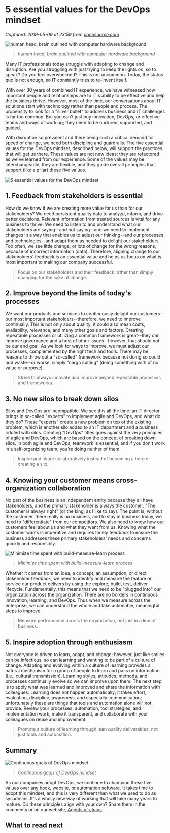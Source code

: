 # 5 essential values for the DevOps mindset

_Captured: 2019-05-09 at 23:59 from [opensource.com](https://opensource.com/article/19/5/values-devops-mindset?sc_cid=70160000001273HAAQ)_

![human head, brain outlined with computer hardware background](https://opensource.com/sites/default/files/styles/image-full-size/public/lead-images/brain_data.png?itok=RH6NA32X)

> _human head, brain outlined with computer hardware background_

Many IT professionals today struggle with adapting to change and disruption. Are you struggling with just trying to keep the lights on, so to speak? Do you feel overwhelmed? This is not uncommon. Today, the status quo is not enough, so IT constantly tries to re-invent itself.

With over 30 years of combined IT experience, we have witnessed how important people and relationships are to IT's ability to be effective and help the business thrive. However, most of the time, our conversations about IT solutions start with technology rather than people and process. The propensity to look for a "silver bullet" to address business and IT challenges is far too common. But you can't just buy innovation, DevOps, or effective teams and ways of working; they need to be nurtured, supported, and guided.

With disruption so prevalent and there being such a critical demand for speed of change, we need both discipline and guardrails. The five essential values for the DevOps mindset, described below, will support the practices that will get us there. These values are not new ideas; they are refactored as we've learned from our experience. Some of the values may be interchangeable, they are flexible, and they guide overall principles that support (like a pillar) these five values.

![5 essential values for the DevOps mindset](https://opensource.com/sites/default/files/uploads/devops_mindset_values.png)

## 1\. Feedback from stakeholders is essential

How do we know if we are creating more value for us than for our stakeholders? We need persistent quality data to analyze, inform, and drive better decisions. Relevant information from trusted sources is vital for any business to thrive. We need to listen to and understand what our stakeholders are saying--and not saying--and we need to implement changes in a way that enables us to adjust our thinking--and our processes and technologies--and adapt them as needed to delight our stakeholders. Too often, we see little change, or lots of change for the wrong reasons, because of incorrect information (data). Therefore, aligning change to our stakeholders' feedback is an essential value and helps us focus on what is most important to making our company successful.

> Focus on our stakeholders and their feedback rather than simply changing for the sake of change.

## 2\. Improve beyond the limits of today's processes

We want our products and services to continuously delight our customers--our most important stakeholders--therefore, we need to improve continually. This is not only about quality; it could also mean costs, availability, relevance, and many other goals and factors. Creating repeatable processes or utilizing a common framework is great--they can improve governance and a host of other issues--however, that should not be our end goal. As we look for ways to improve, we must adjust our processes, complemented by the right tech and tools. There may be reasons to throw out a "so-called" framework because not doing so could add waste--or worse, simply "cargo culting" (doing something with of no value or purpose).

> Strive to always innovate and improve beyond repeatable processes and frameworks.

## 3\. No new silos to break down silos

Silos and DevOps are incompatible. We see this all the time: an IT director brings in so-called "experts" to implement agile and DevOps, and what do they do? These "experts" create a new problem on top of the existing problem, which is another silo added to an IT department and a business riddled with silos. Creating "DevOps" titles goes against the very principles of agile and DevOps, which are based on the concept of breaking down silos. In both agile and DevOps, teamwork is essential, and if you don't work in a self-organizing team, you're doing neither of them.

> Inspire and share collaboratively instead of becoming a hero or creating a silo.

## 4\. Knowing your customer means cross-organization collaboration

No part of the business is an independent entity because they all have stakeholders, and the primary stakeholder is always the customer. "The customer is always right" (or the king, as I like to say). The point is, without the customer, there really is no business, and to stay in business today, we need to "differentiate" from our competitors. We also need to know how our customers feel about us and what they want from us. Knowing what the customer wants is imperative and requires timely feedback to ensure the business addresses these primary stakeholders' needs and concerns quickly and responsibly.

![Minimize time spent with build-measure-learn process](https://opensource.com/sites/default/files/uploads/devops_mindset_minimze-time.jpg)

> _Minimize time spent with build-measure-learn process_

Whether it comes from an idea, a concept, an assumption, or direct stakeholder feedback, we need to identify and measure the feature or service our product delivers by using the explore, build, test, deliver lifecycle. Fundamentally, this means that we need to be "plugged into" our organization across the organization. There are no borders in continuous innovation, learning, and DevOps. Thus when we measure across the enterprise, we can understand the whole and take actionable, meaningful steps to improve.

> Measure performance across the organization, not just in a line of business.

## 5\. Inspire adoption through enthusiasm

Not everyone is driven to learn, adapt, and change; however, just like smiles can be infectious, so can learning and wanting to be part of a culture of change. Adapting and evolving within a culture of learning provides a natural mechanism for a group of people to learn and pass on information (i.e., cultural transmission). Learning styles, attitudes, methods, and processes continually evolve so we can improve upon them. The next step is to apply what was learned and improved and share the information with colleagues. Learning does not happen automatically; it takes effort, evaluation, discipline, awareness, and especially communication; unfortunately these are things that tools and automation alone will not provide. Review your processes, automation, tool strategies, and implementation work, make it transparent, and collaborate with your colleagues on reuse and improvement.

> Promote a culture of learning through lean quality deliverables, not just tools and automation.

## Summary

![Continuous goals of DevOps mindset](https://opensource.com/sites/default/files/uploads/devops_mindset_continuous.png)

> _Continuous goals of DevOps mindset_

As our companies adopt DevOps, we continue to champion these five values over any book, website, or automation software. It takes time to adopt this mindset, and this is very different than what we used to do as sysadmins. It's a wholly new way of working that will take many years to mature. Do these principles align with your own? Share them in the comments or on our website, [Agents of chaos](http://agents-of-chaos.org).

## What to read next
